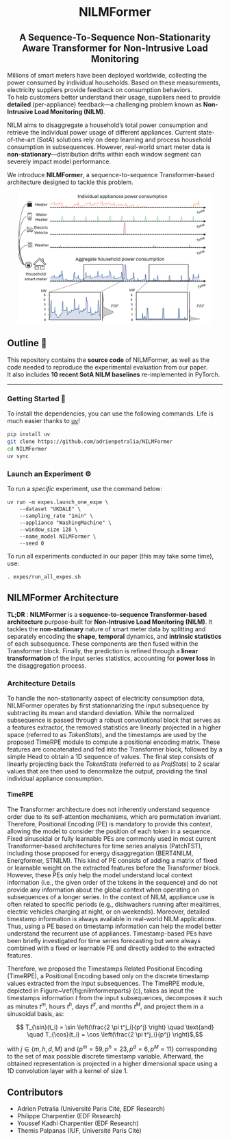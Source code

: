 <h1 align="center">NILMFormer</h1>

<h2 align="center">A Sequence-To-Sequence Non-Stationarity Aware Transformer for Non-Intrusive Load Monitoring</h2>


Millions of smart meters have been deployed worldwide, collecting the power consumed by individual households. Based on these measurements, electricity suppliers provide feedback on consumption behaviors.  
To help customers better understand their usage, suppliers need to provide **detailed** (per-appliance) feedback—a challenging problem known as **Non-Intrusive Load Monitoring (NILM)**.

NILM aims to disaggregate a household’s total power consumption and retrieve the individual power usage of different appliances. Current state-of-the-art (SotA) solutions rely on deep learning and process household consumption in subsequences. However, real-world smart meter data is **non-stationary**—distribution drifts within each window segment can severely impact model performance.

We introduce **NILMFormer**, a sequence-to-sequence Transformer-based architecture designed to tackle this problem.

<p align="center">
    <img width="450" src="https://github.com/adrienpetralia/NILMFormer/blob/main/ressources/Intro.png" alt="Intro image">
</p>

## Outline 📝

This repository contains the **source code** of NILMFormer, as well as the code needed to reproduce the experimental evaluation from our paper.  
It also includes **10 recent SotA NILM baselines** re-implemented in PyTorch.

---

### Getting Started 🚀

To install the dependencies, you can use the following commands. Life is much easier thanks to [uv](https://astral.sh/blog/uv)!

```bash
pip install uv
git clone https://github.com/adrienpetralia/NILMFormer
cd NILMFormer
uv sync
```

### Launch an Experiment ⚙️

To run a *specific* experiment, use the command below:
```
uv run -m expes.launch_one_expe \
    --dataset "UKDALE" \
    --sampling_rate "1min" \
    --appliance "WashingMachine" \
    --window_size 128 \
    --name_model NILMFormer \
    --seed 0
```

To run all experiments conducted in our paper (this may take some time), use:
```
. expes/run_all_expes.sh
```

## NILMFormer Architecture

**TL;DR** : **NILMFormer** is a **sequence-to-sequence Transformer-based architecture** purpose-built for **Non-Intrusive Load Monitoring (NILM)**. It tackles the **non-stationary** nature of smart meter data by splitting and separately encoding the **shape**, **temporal** dynamics, and **intrinsic statistics** of each subsequence. These components are then fused within the Transformer block. Finally, the prediction is refined through a **linear transformation** of the input series statistics, accounting for **power loss** in the disaggregation process.


### Architecture Details
To handle the non-stationarity aspect of electricity consumption data, NILMFormer operates by first stationnarizing the input subsequence by subtracting its mean and standard deviation.
While the normalized subsequence is passed through a robust convolutional block that serves as a features extractor, the removed statistics are linearly projected in a higher space (referred to as *TokenStats*), and the timestamps are used by the proposed TimeRPE module to compute a positional encoding matrix.
These features are concatenated and fed into the Transformer block, followed by a simple Head to obtain a 1D sequence of values.
The final step consists of linearly projecting back the *TokenStats* (referred to as *ProjStats*) to 2 scalar values that are then used to denormalize the output, providing the final individual appliance consumption.

#### TimeRPE

The Transformer architecture does not inherently understand sequence order due to its self-attention mechanisms, which are permutation invariant. 
Therefore, Positional Encoding (PE) is mandatory to provide this context, allowing the model to consider the position of each token in a sequence. 
Fixed sinusoidal or fully learnable PEs are commonly used in most current Transformer-based architectures for time series analysis (PatchTST), including those proposed for energy disaggregation (BERT4NILM, Energformer, STNILM). 
This kind of PE consists of adding a matrix of fixed or learnable weight on the extracted features before the Transformer block.
However, these PEs only help the model understand local context information (i.e., the given order of the tokens in the sequence) and do not provide any information about the global context when operating on subsequences of a longer series. 
In the context of NILM, appliance use is often related to specific periods (e.g., dishwashers running after mealtimes, electric vehicles charging at night, or on weekends). 
Moreover, detailed timestamp information is always available in real-world NILM applications.
Thus, using a PE based on timestamp information can help the model better understand the recurrent use of appliances. 
Timestamp-based PEs have been briefly investigated for time series forecasting but were always combined with a fixed or learnable PE and directly added to the extracted features.

Therefore, we proposed the Timestamps Related Positional Encoding (TimeRPE), a Positional Encoding based only on the discrete timestamp values extracted from the input subsequences.
The TimeRPE module, depicted in Figure~\ref{fig:nilmformerparts} (c), takes as input the timestamps information $t$ from the input subsequences, decomposes it such as minutes $t^m$, hours $t^h$, days $t^d$, and months $t^M$, and project them in a sinusoidal basis, as:

```math
    T_{\sin}(t_i) = \sin \left(\frac{2 \pi t^j_i}{p^j} \right) \quad \text{and} \quad
    T_{\cos}(t_i) = \cos \left(\frac{2 \pi t^j_i}{p^j} \right)$,
```
with $j \in \{m, h, d, M\}$ and $\{p^m=59, p^h=23, p^d=6, p^M=11\}$ corresponding to the set of max possible discrete timestamp variable.
Afterward, the obtained representation is projected in a higher dimensional space using a 1D convolution layer with a kernel of size 1.


## Contributors

* Adrien Petralia (Université Paris Cité, EDF Research)
* Philippe Charpentier (EDF Research)
* Youssef Kadhi Charpentier (EDF Research)
* Themis Palpanas (IUF, Université Paris Cité) 

